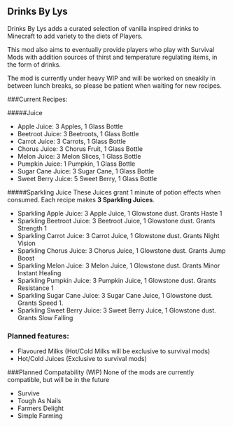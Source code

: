 ## Drinks By Lys ##

Drinks By Lys adds a curated selection of vanilla inspired drinks to Minecraft to add variety to the diets of Players. 

This mod also aims to eventually provide players who play with Survival Mods with addition sources of thirst and temperature regulating items,
in the form of drinks.

The mod is currently under heavy WIP and will be worked on sneakily in between lunch breaks, so please be patient when waiting for new recipes.

###Current Recipes:

#####Juice
- Apple Juice: 3 Apples, 1 Glass Bottle
- Beetroot Juice: 3 Beetroots, 1 Glass Bottle
- Carrot Juice: 3 Carrots, 1 Glass Bottle
- Chorus Juice: 3 Chorus Fruit, 1 Glass Bottle
- Melon Juice: 3 Melon Slices, 1 Glass Bottle
- Pumpkin Juice: 1 Pumpkin, 1 Glass Bottle
- Sugar Cane Juice: 3 Sugar Cane, 1 Glass Bottle
- Sweet Berry Juice: 5 Sweet Berry, 1 Glass Bottle

#####Sparkling Juice
These Juices grant 1 minute of potion effects when consumed. Each recipe makes **3 Sparkling Juices**.
- Sparkling Apple Juice: 3 Apple Juice, 1 Glowstone dust. Grants Haste 1
- Sparkling Beetroot Juice: 3 Beetroot Juice, 1 Glowstone dust. Grants Strength 1
- Sparkling Carrot Juice: 3 Carrot Juice, 1 Glowstone dust. Grants Night Vision
- Sparkling Chorus Juice: 3 Chorus Juice, 1 Glowstone dust. Grants Jump Boost
- Sparkling Melon Juice: 3 Melon Juice, 1 Glowstone dust. Grants Minor Instant Healing
- Sparkling Pumpkin Juice: 3 Pumpkin Juice, 1 Glowstone dust. Grants Resistance 1
- Sparkling Sugar Cane Juice: 3 Sugar Cane Juice, 1 Glowstone dust. Grants Speed 1.
- Sparkling Sweet Berry Juice: 3 Sweet Berry Juice, 1 Glowstone dust. Grants Slow Falling

### Planned features:
- Flavoured Milks (Hot/Cold Milks will be exclusive to survival mods)
- Hot/Cold Juices (Exclusive to survival mods)

 
###Planned Compatability (WIP)
None of the mods are currently compatible, but will be in the future
- Survive
- Tough As Nails
- Farmers Delight
- Simple Farming
